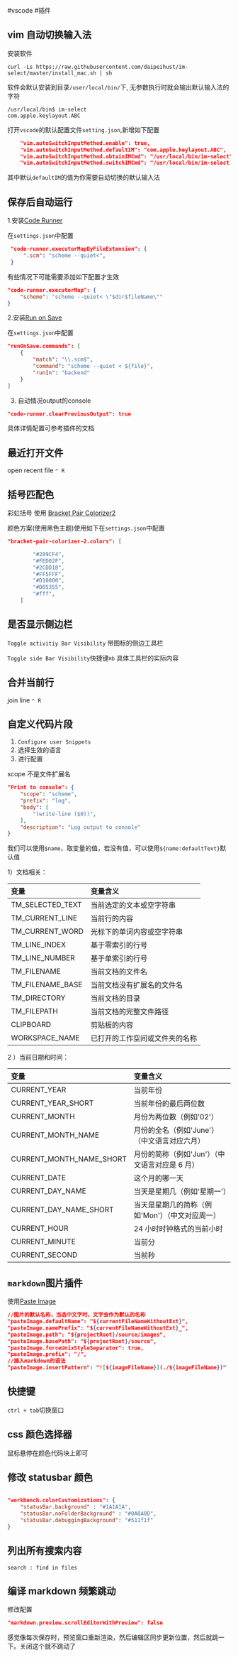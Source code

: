 #vscode #插件

## vim 自动切换输入法

安装软件

```shell
curl -Ls https://raw.githubusercontent.com/daipeihust/im-select/master/install_mac.sh | sh
```

软件会默认安装到目录`/user/local/bin/`下, 无参数执行时就会输出默认输入法的字符

```log
/usr/local/bin$ im-select
com.apple.keylayout.ABC
```

打开`vscode`的默认配置文件`setting.json`,新增如下配置

```json
    "vim.autoSwitchInputMethod.enable": true,
    "vim.autoSwitchInputMethod.defaultIM": "com.apple.keylayout.ABC",
    "vim.autoSwitchInputMethod.obtainIMCmd": "/usr/local/bin/im-select",
    "vim.autoSwitchInputMethod.switchIMCmd": "/usr/local/bin/im-select {im}"
```

其中默认`defaultIM`的值为你需要自动切换的默认输入法

## 保存后自动运行

1.安装[Code Runner](https://marketplace.visualstudio.com/items?itemName=formulahendry.code-runner)

在`settings.json`中配置

```json
 "code-runner.executorMapByFileExtension": {
     ".scm": "scheme --quiet<",
 }
```

有些情况下可能需要添加如下配置才生效

```json
"code-runner.executorMap": {
    "scheme": "scheme --quiet< \"$dir$fileName\""
}
```

2.安装[Run on Save](https://marketplace.visualstudio.com/items?itemName=pucelle.run-on-save)

在`settings.json`中配置

```json
"runOnSave.commands": [
    {
        "match": "\\.scm$",
        "command": "scheme --quiet < ${file}",
        "runIn": "backend"
    }
]
```


3. 自动情况output的console

```json
"code-runner.clearPreviousOutput": true
```

具体详情配置可参考插件的文档

## 最近打开文件

open recent file `⌃ R`

## 括号匹配色

彩虹括号
使用 [Bracket Pair Colorizer2](https://marketplace.visualstudio.com/items?itemName=CoenraadS.bracket-pair-colorizer-2)

颜色方案(使用黑色主题)使用如下在`settings.json`中配置

```json
"bracket-pair-colorizer-2.colors": [

        "#289CF4",
        "#FED02F",
        "#2CDD18",
        "#FF5FFF",
        "#D10000",
        "#D05355",
        "#fff",
    ]

```

## 是否显示侧边栏

`Toggle activitiy Bar Visibility` 带图标的侧边工具栏

`Toggle side Bar Visibility`快捷键`⌘b` 具体工具栏的实际内容

## 合并当前行

join line `⌃ R`

## 自定义代码片段

1. `Configure user Snippets`
2. 选择生效的语言
3. 进行配置

scope 不是文件扩展名

```json
"Print to console": {
    "scope": "scheme",
    "prefix": "log",
    "body": [
        "(write-line ($0))",
    ],
    "description": "Log output to console"
}
```

我们可以使用`$name`，取变量的值，若没有值，可以使用`${name:defaultText}`默认值

1）文档相关：

| 变量             | 变量含义                       |
| :--------------- | :----------------------------- |
| TM_SELECTED_TEXT | 当前选定的文本或空字符串       |
| TM_CURRENT_LINE  | 当前行的内容                   |
| TM_CURRENT_WORD  | 光标下的单词内容或空字符串     |
| TM_LINE_INDEX    | 基于零索引的行号               |
| TM_LINE_NUMBER   | 基于单索引的行号               |
| TM_FILENAME      | 当前文档的文件名               |
| TM_FILENAME_BASE | 当前文档没有扩展名的文件名     |
| TM_DIRECTORY     | 当前文档的目录                 |
| TM_FILEPATH      | 当前文档的完整文件路径         |
| CLIPBOARD        | 剪贴板的内容                   |
| WORKSPACE_NAME   | 已打开的工作空间或文件夹的名称 |

2 ）当前日期和时间：

| 变量                     | 变量含义                                        |
| :----------------------- | :---------------------------------------------- |
| CURRENT_YEAR             | 当前年份                                        |
| CURRENT_YEAR_SHORT       | 当前年份的最后两位数                            |
| CURRENT_MONTH            | 月份为两位数（例如'02'）                        |
| CURRENT_MONTH_NAME       | 月份的全名（例如'June'）（中文语言对应六月）    |
| CURRENT_MONTH_NAME_SHORT | 月份的简称（例如'Jun'）（中文语言对应是 6 月）  |
| CURRENT_DATE             | 这个月的哪一天                                  |
| CURRENT_DAY_NAME         | 当天是星期几（例如'星期一'）                    |
| CURRENT_DAY_NAME_SHORT   | 当天是星期几的简称（例如'Mon'）（中文对应周一） |
| CURRENT_HOUR             | 24 小时时钟格式的当前小时                       |
| CURRENT_MINUTE           | 当前分                                          |
| CURRENT_SECOND           | 当前秒                                          |

## `markdown`图片插件

使用[Paste Image](https://marketplace.visualstudio.com/items?itemName=mushan.vscode-paste-image)

```json
//图片的默认名称，当选中文字时，文字会作为默认的名称
"pasteImage.defaultName": "${currentFileNameWithoutExt}",
"pasteImage.namePrefix": "${currentFileNameWithoutExt}_",
"pasteImage.path": "${projectRoot}/source/images",
"pasteImage.basePath": "${projectRoot}/source",
"pasteImage.forceUnixStyleSeparator": true,
"pasteImage.prefix": "/",
//插入markdown的语法
"pasteImage.insertPattern": "![${imageFileName}](./${imageFileName})"
```

## 快捷键

`ctrl + tab`切换窗口

## css 颜色选择器

鼠标悬停在颜色代码块上即可

## 修改 statusbar 颜色

```json

"workbench.colorCustomizations": {
    "statusBar.background" : "#1A1A1A",
    "statusBar.noFolderBackground" : "#0A0A0D",
    "statusBar.debuggingBackground": "#511f1f"
}
```

## 列出所有搜索内容

`search : find in files`

## 编译 markdown 频繁跳动

修改配置

```json
"markdown.preview.scrollEditorWithPreview": false
```

感觉像每次保存时，预览窗口重新渲染，然后编辑区同步更新位置，然后就跳一下。关闭这个就不跳动了
